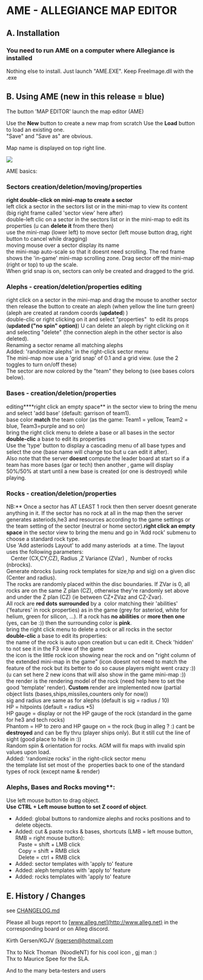 # AME - ALLEGIANCE MAP EDITOR

## A. Installation

### You need to run AME on a computer where Allegiance is installed

Nothing else to install. Just launch "AME.EXE". Keep FreeImage.dll with the .exe

## B. Using AME (new in this release = blue)

The button 'MAP EDITOR' launch the map editor (AME)

Use the **New** button to create a new map from scratch
Use the **Load** button to load an existing one.  
"Save" and "Save as" are obvious.

Map name is displayed on top right line.

![](readme1.gif)

AME basics:

### Sectors creation/deletion/moving/properties
**right double-click on mini-map to create a sector**  
left click a sector in the sectors list or in the mini-map to view its content (big right frame called 'sector view' here after)  
double-left clic on a sector in the sectors list or in the mini-map to edit its properties (u can **delete it** from there then)  
use the mini-map (lower left) to move sector (left mouse button drag, right button to cancel while dragging)  
moving mouse over a sector display its name  
the mini-map auto-scale so that it doesnt need scrolling. The red frame shows the 'in-game' mini-map scrolling zone. Drag sector off the mini-map (right or top) to up the scale.  
When grid snap is on, sectors can only be created and dragged to the grid.
### Alephs - creation/deletion/properties editing
right click on a sector in the mini-map and drag the mouse to another sector then release the button to create an aleph (when yellow the line turn green)  
(aleph are created at random coords (**updated**) )  
double-clic or right clicking on it and select "properties"  to edit its props (**updated ("no spin" option)**)
U can delete an aleph by right clicking on it and selecting "delete" (the connection aleph in the other sector is also deleted).  
Renaming a sector rename all matching alephs  
Added: 'randomize alephs' in the right-click sector menu  
The mini-map now use a 'grid snap' of 0.1 and a grid view. (use the 2 toggles to turn on/off these)  
The sector are now colored by the "team" they belong to (see bases colors below).
### Bases - creation/deletion/properties 
editing****right click an empty space** in the sector view to bring the menu and select 'add base' (default: garrison of team1).  
base color **match** the team color (as the game: Team1 = yellow, Team2 = blue, Team3=purple and so on)  
bring the right click menu to delete a base or all bases in the sector  
**double-clic** a base to edit its properties  
Use the 'type' button to display a cascading menu of all base types and select the one (base name will change too but u can edit it after).  
Also note that the server **doesnt** compute the leader board at start so if a team has more bases (gar or tech) then another , game will display 50%/50% at start until a new base is created (or one is destroyed) while playing.  
### Rocks - creation/deletion/properties  
NB:** Once a sector has AT LEAST 1 rock then then server doesnt generate anything in it. If the sector has no rock at all in the map then the server generates asteriods,he3 and resources according to the game settings or the team setting of the sector (neutral or home sector).**right click an empty space** in the sector view to bring the menu and go in 'Add rock' submenu to choose a standard rock type.  
Use 'Add asteriods Layout' to add many asteriods  at a time. The layout uses the following parameters:  
   Center (CX,CY,CZ), Radius ,Z Variance (ZVar) ,  Number of rocks (nbrocks).  
Generate nbrocks (using rock templates for size,hp and sig) on a given disc (Center and radius).  
The rocks are randomly placed within the disc boundaries. If ZVar is 0, all rocks are on the same Z plan (CZ), otherwise they're randomly set above and under the Z plan (CZ) (ie between CZ+ZVaz and CZ-Zvar).  
All rock are **red dots** **surrounded** by a  color matching their 'abilities' ('features' in rock properties) as in the game (grey for asteriod, white for helium, green for silicon, ...). If a rock has **no abilities** or **more then one** (yes, can be :)) then the surrounding color is **pink**.  
bring the right click menu to delete a rock or all rocks in the sector  
**double-clic** a base to edit its properties:  
the name of the rock is auto upon creation but u can edit it. Check 'hidden' to not see it in the F3 view of the game  
the icon is the little rock icon showing near the rock and on "right column of the extended mini-map in the game" (icon doesnt not need to match the feature of the rock but its better to do so cause players might went crazy :)) (u can set here 2 new icons that will also show in the game mini-map :))  
the render is the rendering model of the rock (need help here to set the good 'template' render). **Custom** render are implemented now (partial object lists (bases,ships,missiles,counters only for now))  
sig and radius are same as for alephs (default is sig = radius / 10)  
HP = hitpoints (default = radius \*5)  
HP gauge = display or not the HP gauge of the rock (standard in the game for he3 and tech rocks)  
Phantom = HP to zero and HP gauge on = the rock (bug in alleg ? :) cant be **destroyed** and can be fly thru (player ships only). But it still cut the line of sight (good place to hide in :))  
Random spin & orientation for rocks. AGM will fix maps with invalid spin values upon load.  
Added: 'randomize rocks' in the right-click sector menu  
the template list set most of the  properties back to one of the standard types of rock (except name & render)
### Alephs, Bases and Rocks moving**:  
Use left mouse button to drag object.  
**Use** **CTRL + Left mouse button to set Z coord of object**.
* Added: global buttons to randomize alephs and rocks positions and to delete objects.
* Added: cut & paste rocks & bases, shortcuts (LMB = left mouse button, RMB = right mouse button):  
      Paste = shift + LMB click  
      Copy = shift + RMB click  
      Delete = ctrl + RMB click
* Added: sector templates with 'apply to' feature
* Added: aleph templates with 'apply to' feature
* Added: rocks templates with 'apply to' feature

## E. History / Changes
see [CHANGELOG.md](CHANGELOG.md)

Please all bugs report to [www.alleg.net](http://www.alleg.net) in the corresponding board or on Alleg discord.

Kirth Gersen/KGJV [(kgersen@hotmail.com](mailto:(kgersen@hotmail.com))

Thx to Nick Thoman  (NoodleNT) for his cool icon , gj man :)  
Thx to Maurice Spee for the SLA.

And to the many beta-testers and users
